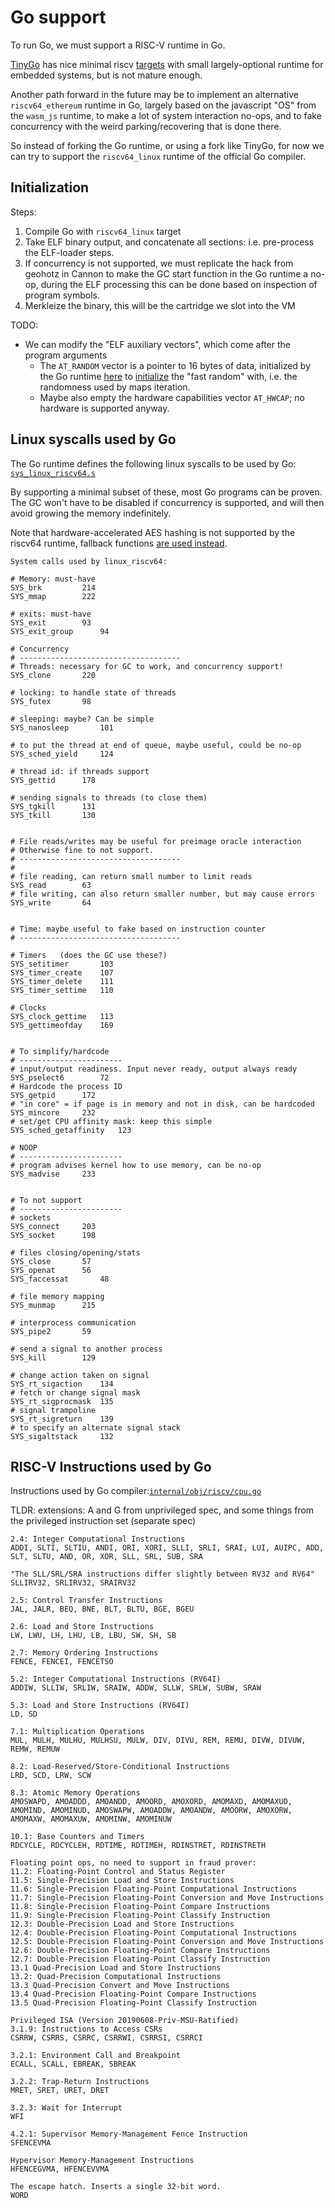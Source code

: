 # Go support

To run Go, we must support a RISC-V runtime in Go.

[TinyGo](https://tinygo.org/) has nice minimal riscv [targets](https://github.com/tinygo-org/tinygo/blob/release/targets/riscv64.json) with small largely-optional runtime for embedded systems,
but is not mature enough.

Another path forward in the future may be to implement an alternative `riscv64_ethereum` runtime in Go,
largely based on the javascript "OS" from the `wasm_js` runtime, to make a lot of system interaction no-ops,
and to fake concurrency with the weird parking/recovering that is done there.

So instead of forking the Go runtime, or using a fork like TinyGo,
for now we can try to support the `riscv64_linux` runtime of the official Go compiler.


## Initialization

Steps:
1. Compile Go with `riscv64_linux` target
2. Take ELF binary output, and concatenate all sections: i.e. pre-process the ELF-loader steps.
3. If concurrency is not supported, we must replicate the hack from geohotz in Cannon to make the GC start function in the Go runtime a no-op, 
   during the ELF processing this can be done based on inspection of program symbols.
4. Merkleize the binary, this will be the cartridge we slot into the VM

TODO:
- We can modify the "ELF auxiliary vectors", which come after the program arguments
  - The `AT_RANDOM` vector is a pointer to 16 bytes of data, initialized by the Go runtime
    [here](https://github.com/golang/go/blob/db36eca33c389871b132ffb1a84fd534a349e8d8/src/runtime/os_linux.go#L284)
    to [initialize](https://github.com/golang/go/blob/0b323a3c1690050340fc8e39730a07bb01373f0a/src/runtime/proc.go#L867)
    the "fast random" with, i.e. the randomness used by maps iteration.
  - Maybe also empty the hardware capabilities vector `AT_HWCAP`; no hardware is supported anyway.

## Linux syscalls used by Go

The Go runtime defines the following linux syscalls to be used by Go:
[`sys_linux_riscv64.s`](https://github.com/golang/go/blob/master/src/runtime/sys_linux_riscv64.s)

By supporting a minimal subset of these, most Go programs can be proven.
The GC won't have to be disabled if concurrency is supported, and will then avoid growing the memory indefinitely.

Note that hardware-accelerated AES hashing is not supported by the riscv64 runtime,
fallback functions [are used instead](https://github.com/golang/go/blob/0b323a3c1690050340fc8e39730a07bb01373f0a/src/runtime/asm_riscv64.s#L222). 

```text
System calls used by linux_riscv64:

# Memory: must-have
SYS_brk			214
SYS_mmap		222

# exits: must-have
SYS_exit		93
SYS_exit_group		94

# Concurrency
# ------------------------------------
# Threads: necessary for GC to work, and concurrency support!
SYS_clone		220

# locking: to handle state of threads
SYS_futex		98

# sleeping: maybe? Can be simple
SYS_nanosleep		101

# to put the thread at end of queue, maybe useful, could be no-op
SYS_sched_yield		124

# thread id: if threads support
SYS_gettid		178

# sending signals to threads (to close them)
SYS_tgkill		131
SYS_tkill		130


# File reads/writes may be useful for preimage oracle interaction
# Otherwise fine to not support.
# ------------------------------------
#
# file reading, can return small number to limit reads
SYS_read		63
# file writing, can also return smaller number, but may cause errors
SYS_write		64


# Time: maybe useful to fake based on instruction counter
# ------------------------------------

# Timers   (does the GC use these?)
SYS_setitimer		103
SYS_timer_create	107
SYS_timer_delete	111
SYS_timer_settime	110

# Clocks
SYS_clock_gettime	113
SYS_gettimeofday	169


# To simplify/hardcode
# -----------------------
# input/output readiness. Input never ready, output always ready
SYS_pselect6		72
# Hardcode the process ID
SYS_getpid		172
# "in core" = if page is in memory and not in disk, can be hardcoded
SYS_mincore		232
# set/get CPU affinity mask: keep this simple
SYS_sched_getaffinity	123

# NOOP
# -----------------------
# program advises kernel how to use memory, can be no-op
SYS_madvise		233


# To not support
# -----------------------
# sockets
SYS_connect		203
SYS_socket		198

# files closing/opening/stats
SYS_close		57
SYS_openat		56
SYS_faccessat		48

# file memory mapping
SYS_munmap		215

# interprocess communication
SYS_pipe2		59

# send a signal to another process
SYS_kill		129

# change action taken on signal
SYS_rt_sigaction	134
# fetch or change signal mask
SYS_rt_sigprocmask	135
# signal trampoline
SYS_rt_sigreturn	139
# to specify an alternate signal stack
SYS_sigaltstack		132

```

## RISC-V Instructions used by Go

Instructions used by Go compiler:[`internal/obj/riscv/cpu.go`](https://github.com/golang/go/blob/38cfb3be9d486833456276777155980d1ec0823e/src/cmd/internal/obj/riscv/cpu.go#L278)

TLDR: extensions: A and G from unprivileged spec,
and some things from the privileged instruction set (separate spec)

```text
2.4: Integer Computational Instructions
ADDI, SLTI, SLTIU, ANDI, ORI, XORI, SLLI, SRLI, SRAI, LUI, AUIPC, ADD, SLT, SLTU, AND, OR, XOR, SLL, SRL, SUB, SRA

"The SLL/SRL/SRA instructions differ slightly between RV32 and RV64"
SLLIRV32, SRLIRV32, SRAIRV32

2.5: Control Transfer Instructions
JAL, JALR, BEQ, BNE, BLT, BLTU, BGE, BGEU

2.6: Load and Store Instructions
LW, LWU, LH, LHU, LB, LBU, SW, SH, SB

2.7: Memory Ordering Instructions
FENCE, FENCEI, FENCETSO

5.2: Integer Computational Instructions (RV64I)
ADDIW, SLLIW, SRLIW, SRAIW, ADDW, SLLW, SRLW, SUBW, SRAW

5.3: Load and Store Instructions (RV64I)
LD, SD

7.1: Multiplication Operations
MUL, MULH, MULHU, MULHSU, MULW, DIV, DIVU, REM, REMU, DIVW, DIVUW, REMW, REMUW

8.2: Load-Reserved/Store-Conditional Instructions
LRD, SCD, LRW, SCW

8.3: Atomic Memory Operations
AMOSWAPD, AMOADDD, AMOANDD, AMOORD, AMOXORD, AMOMAXD, AMOMAXUD, AMOMIND, AMOMINUD, AMOSWAPW, AMOADDW, AMOANDW, AMOORW, AMOXORW, AMOMAXW, AMOMAXUW, AMOMINW, AMOMINUW

10.1: Base Counters and Timers
RDCYCLE, RDCYCLEH, RDTIME, RDTIMEH, RDINSTRET, RDINSTRETH

Floating point ops, no need to support in fraud prover:
11.2: Floating-Point Control and Status Register
11.5: Single-Precision Load and Store Instructions
11.6: Single-Precision Floating-Point Computational Instructions
11.7: Single-Precision Floating-Point Conversion and Move Instructions
11.8: Single-Precision Floating-Point Compare Instructions
11.9: Single-Precision Floating-Point Classify Instruction
12.3: Double-Precision Load and Store Instructions
12.4: Double-Precision Floating-Point Computational Instructions
12.5: Double-Precision Floating-Point Conversion and Move Instructions
12.6: Double-Precision Floating-Point Compare Instructions
12.7: Double-Precision Floating-Point Classify Instruction
13.1 Quad-Precision Load and Store Instructions
13.2: Quad-Precision Computational Instructions
13.3 Quad-Precision Convert and Move Instructions
13.4 Quad-Precision Floating-Point Compare Instructions
13.5 Quad-Precision Floating-Point Classify Instruction

Privileged ISA (Version 20190608-Priv-MSU-Ratified)
3.1.9: Instructions to Access CSRs
CSRRW, CSRRS, CSRRC, CSRRWI, CSRRSI, CSRRCI

3.2.1: Environment Call and Breakpoint
ECALL, SCALL, EBREAK, SBREAK

3.2.2: Trap-Return Instructions
MRET, SRET, URET, DRET

3.2.3: Wait for Interrupt
WFI

4.2.1: Supervisor Memory-Management Fence Instruction
SFENCEVMA

Hypervisor Memory-Management Instructions
HFENCEGVMA, HFENCEVVMA

The escape hatch. Inserts a single 32-bit word.
WORD
```
